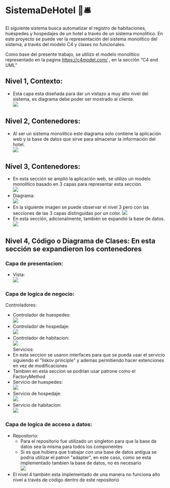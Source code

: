 # SistemaDeHotel 🛌🛎
El siguiente sistema busca automatizar el registro de habitaciones, huéspedes y hospedajes de un hotel a través de un sistema monolítico. En este proyecto se puede ver la representación del sistema monolítico del sistema, a través del modelo C4 y clases no funcionales.

Como base del presente trabajo, se utilizo el modelo monolítico representado en la pagina https://c4model.com/ , en la sección “C4 and UML”

## Nivel 1, Contexto: 
* Esta capa esta diseñada para dar un vistazo a muy alto nivel del sistema, es diagrama debe poder ser mostrado al cliente. 
<br><img src="https://github.com/DussanFreire/SistemaDeHotel/blob/main/Modelo%20c4/Nivel%201.jpg" /><br>
## Nivel 2, Contenedores: 
* Al ser un sistema monolítico este diagrama solo contiene la aplicación web y la base de datos que sirve para almacenar la información del hotel. 
<br><img src="https://github.com/DussanFreire/SistemaDeHotel/blob/main/Modelo%20c4/Nivel-2.jpg" /> <br>
## Nivel 3, Contenedores: 
* En esta sección se amplió la aplicación web, se utilizo un modelo monolítico basado en 3 capas para representar esta sección. 
<br><img src="https://github.com/DussanFreire/SistemaDeHotel/blob/main/Modelo%20c4/modelo%203%20capas.jpg" /> <br>
* Diagrama:
<br> <img src="https://github.com/DussanFreire/SistemaDeHotel/blob/main/Modelo%20c4/Nivel%203.jpg" /> <br>
* En la siguiente imagen se puede observar el nivel 3 pero con las secciones de las 3 capas distinguidas por un color. <img src="https://github.com/DussanFreire/SistemaDeHotel/blob/main/Modelo%20c4/detalle-Nivel%203.jpg" /> <br>
* En esta sección, adicionalmente, también se expandió la base de datos. 
<br><img src="https://github.com/DussanFreire/SistemaDeHotel/blob/main/Modelo%20c4/Modelo%20ER.jpg" /> <br>
## Nivel 4, Código o Diagrama de Clases: En esta sección se expandieron los contenedores 
### Capa de presentacion:
* Vista:
<br><img src="https://github.com/DussanFreire/SistemaDeHotel/blob/main/Modelo%20c4/Page-12.jpg" /> <br>
### Capa de logica de negocio:
Controladores:
* Controlador de huespedes: 
<br><img src="https://github.com/DussanFreire/SistemaDeHotel/blob/main/Modelo%20c4/Page-4.jpg" /> <br>
* Controlador de hospedaje: 
<br><img src="https://github.com/DussanFreire/SistemaDeHotel/blob/main/Modelo%20c4/page-6.jpg" /> <br>
* Controlador de habitacion:
<br><img src="https://github.com/DussanFreire/SistemaDeHotel/blob/main/Modelo%20c4/Page-5.jpg" /> <br>
Servicios:
 * En esta seccion se usaron interfaces para que se pueda usar el servicio siguiendo el "liskov principle" y ademas permitiendo hacer extenciones en vez de modificaciones 
 * Tambien en esta seccion se podrian usar patrone como el FactoryMethod
* Servicio de huespedes:
<br><img src="https://github.com/DussanFreire/SistemaDeHotel/blob/main/Modelo%20c4/Page-10.jpg" /> <br>
* Servicio de hospedaje:
<br><img src="https://github.com/DussanFreire/SistemaDeHotel/blob/main/Modelo%20c4/Page-9.jpg" /> <br>
* Servicio de habitacion:
<br><img src="https://github.com/DussanFreire/SistemaDeHotel/blob/main/Modelo%20c4/Page-10.jpg" /> <br>
### Capa de logica de acceso a datos:
* Repositorio:
  * Para el repositorio fue utilizado un singleton para que la base de datos sea la misma para todos los componentes  
  * Si es que hubiera que trabajar con una base de datos antigua se podria utilizar el patron "adapter", en este caso, como se esta implementado tambien la base de datos, no es necesario
<br><img src="https://github.com/DussanFreire/SistemaDeHotel/blob/main/Modelo%20c4/page-7.jpg" /> <br>
* El nivel 4 también esta implementado de una manera no funciona alto nivel a través de código dentro de este repositorio 
